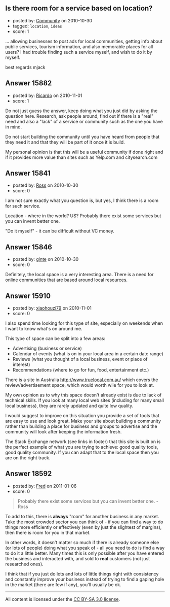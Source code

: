 ## Is there room for a service based on location?

- posted by: [Community](https://stackexchange.com/users/-1/-1-community) on 2010-10-30
- tagged: `location`, `ideas`
- score: 1

... allowing businesses to post ads for local communities, getting info about public services, tourism information, and also memorable places for all users? I had trouble finding such a service myself, and wish to do it by myself. 

best regards
mjack


## Answer 15882

- posted by: [Ricardo](https://stackexchange.com/users/-1/42-ricardo) on 2010-11-01
- score: 1

Do not just guess the answer, keep doing what you just did by asking the question here. Research, ask people around, find out if there is a "real" need and also a "lack" of a service or community such as the one you have in mind. 

Do not start building the community until you have heard from people that they need it and that they will be part of it once it is build.

My personal opinion is that this will be a useful community if done right and if it provides more value than sites such as Yelp.com and citysearch.com




## Answer 15841

- posted by: [Ross](https://stackexchange.com/users/-1/1390-ross) on 2010-10-30
- score: 0

I am not sure exactly what you question is, but yes, I think there is a room for such service. 

Location - where in the world? US? Probably there exist some services but you can invent better one. 

"Do it myself" - it can be difficult without VC money.


## Answer 15846

- posted by: [ginte](https://stackexchange.com/users/-1/5161-ginte) on 2010-10-30
- score: 0

Definitely, the local space is a very interesting area. There is a need for online communities that are based around local resources.


## Answer 15910

- posted by: [xiaohouzi79](https://stackexchange.com/users/-1/4868-xiaohouzi79) on 2010-11-01
- score: 0

I also spend time looking for this type of site, especially on weekends when I want to know what's on around me.

This type of space can be split into a few areas:

 - Advertising (business or service)
 - Calendar of events (what is on in your local area in a certain date range)
 - Reviews (what you thought of a local business, event or place of interest)
 - Recommendations (where to go for fun, food, entertainment etc.)

There is a site in Australia http://www.truelocal.com.au/ which covers the review/advertisement space, which would worth wile for you to look at.

My own opinion as to why this space doesn't already exist is due to lack of technical skills. If you look at many local web sites (including for many small local business), they are rarely updated and quite low quality.

I would suggest to improve on this situation you provide a set of tools that are easy to use and look great. Make your site about building a community rather than building a place for business and groups to advertise and the community will look after keeping the information fresh.

The Stack Exchange network (see links in footer) that this site is built on is the perfect example of what you are trying to achieve: good quality tools, good quality community. If you can adapt that to the local space then you are on the right track.


## Answer 18592

- posted by: [Fred](https://stackexchange.com/users/-1/6384-fred) on 2011-01-06
- score: 0

> Probably there exist some services but
> you can invent better one.
>-Ross
> 

To add to this, there is **always** "room" for another business in any market.  Take the most crowded sector you can think of - if you can find a way to do things more efficiently or effectively (even by just the slightest of margins), then there is room for you in that market.  

In other words, it doesn't matter so much if there is already someone else (or lots of people) doing what you speak of - all you need to do is find a way to do it a little better.  Many times this is only possible after you have entered the business and interacted with, and sold to **real** customers (not just researched ones).

I think that if you just do lots and lots of little things right with consistency and constantly improve your business instead of trying to find a gaping hole in the market (there are few if any), you'll usually be ok.



---

All content is licensed under the [CC BY-SA 3.0 license](https://creativecommons.org/licenses/by-sa/3.0/).
